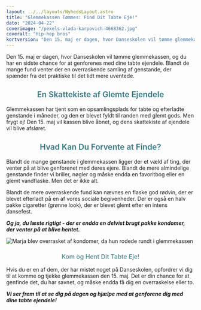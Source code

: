 ```yaml
---
layout: ../../layouts/NyhedsLayout.astro
title: "Glemmekassen Tømmes: Find Dit Tabte Eje!"
dato: "2024-04-22"
coverimage: "/pexels-vlada-karpovich-4668362.jpg"
coveralt: "Hip-hop bros"
kortversion: "Den 15. maj er dagen, hvor Danseskolen vil tømme glemmekassen, og du har en sidste chance for at genforenes med dine tabte ejendele. Blandt de mange fund venter der en overraskende samling af genstande, der spænder fra det praktiske til det lidt mere uventede."
---
```


Den 15. maj er dagen, hvor Danseskolen vil tømme glemmekassen, og du har en sidste chance for at genforenes med dine tabte ejendele. Blandt de mange fund venter der en overraskende samling af genstande, der spænder fra det praktiske til det lidt mere uventede.

## En Skattekiste af Glemte Ejendele

Glemmekassen har tjent som en opsamlingsplads for tabte og efterladte genstande i måneder, og den er blevet fyldt til randen med glemt gods. Men frygt ej! Den 15. maj vil kassen blive åbnet, og dens skattekiste af ejendele vil blive afsløret.

## Hvad Kan Du Forvente at Finde?

Blandt de mange genstande i glemmekassen ligger der et væld af ting, der venter på at blive genforenet med deres ejere. Blandt de mere almindelige genstande finder vi briller, nøgler og måske endda en favoritbog eller en glemt vandflaske. Men det er ikke alt.

Blandt de mere overraskende fund kan nævnes en flaske god rødvin, der er blevet efterladt på en af vores sociale begivenheder. Der er også en halv pakke cigaretter (grønne look), der er blevet glemt efter en intens dansefest.

***Og ja, du læste rigtigt - der er endda en delvist brugt pakke kondomer, der venter på at blive hentet.***

![Marja blev overrasket af kondomer, da hun rodede rundt i glemmekassen](/pexels-ron-lach-8072079.jpg)

### Kom og Hent Dit Tabte Eje!

Hvis du er en af dem, der har mistet noget på Danseskolen, opfordrer vi dig til at komme og tjekke glemmekassen den 15. maj. Det er din chance for at genfinde det, du har savnet, og måske endda få dig en overraskelse eller to.

***Vi ser frem til at se dig på dagen og hjælpe med at genforene dig med dine tabte ejendele!***

<style>
    #en-skattekiste-af-glemte-ejendele {
       color: #367480;
       font-weight: 600;
       text-align: center;
    }
    #hvad-kan-du-forvente-at-finde   {
		color: #367480;
        font-weight: 600;
        text-align: center;

	}
    #kom-og-hent-dit-tabte-eje {
        color: #4e838e;
        font-weight: 500;
        text-align: center;

    }
</style>